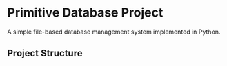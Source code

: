 # Primitive Database Project

A simple file-based database management system implemented in Python.

## Project Structure